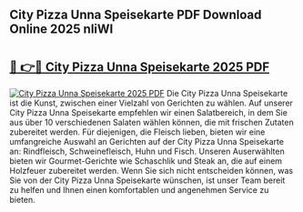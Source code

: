 ## City Pizza Unna Speisekarte PDF Download Online 2025 nliWI

# <h2><a href="http://gc8psc.nevu.top/?p=City+Pizza+Unna+Speisekarte">🔗 👉🔴 City Pizza Unna Speisekarte 2025 PDF</a></h2>

[![City Pizza Unna Speisekarte 2025 PDF](https://i.imgur.com/dBaPXMq.png)](http://gc8psc.nevu.top/?p=City+Pizza+Unna+Speisekarte)
Die City Pizza Unna Speisekarte ist die Kunst, zwischen einer Vielzahl von Gerichten zu wählen. Auf unserer City Pizza Unna Speisekarte empfehlen wir einen Salatbereich, in dem Sie aus über 10 verschiedenen Salaten wählen können, die mit frischen Zutaten zubereitet werden. Für diejenigen, die Fleisch lieben, bieten wir eine umfangreiche Auswahl an Gerichten auf der City Pizza Unna Speisekarte an: Rindfleisch, Schweinefleisch, Huhn und Fisch. Unseren Auserwählten bieten wir Gourmet-Gerichte wie Schaschlik und Steak an, die auf einem Holzfeuer zubereitet werden. Wenn Sie sich nicht entscheiden können, was Sie von der City Pizza Unna Speisekarte wünschen, ist unser Team bereit zu helfen und Ihnen einen komfortablen und angenehmen Service zu bieten.
